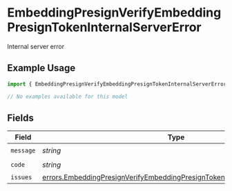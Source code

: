 # EmbeddingPresignVerifyEmbeddingPresignTokenInternalServerError

Internal server error

## Example Usage

```typescript
import { EmbeddingPresignVerifyEmbeddingPresignTokenInternalServerError } from "@documenso/sdk-typescript/models/errors";

// No examples available for this model
```

## Fields

| Field                                                                                                                                                                      | Type                                                                                                                                                                       | Required                                                                                                                                                                   | Description                                                                                                                                                                |
| -------------------------------------------------------------------------------------------------------------------------------------------------------------------------- | -------------------------------------------------------------------------------------------------------------------------------------------------------------------------- | -------------------------------------------------------------------------------------------------------------------------------------------------------------------------- | -------------------------------------------------------------------------------------------------------------------------------------------------------------------------- |
| `message`                                                                                                                                                                  | *string*                                                                                                                                                                   | :heavy_check_mark:                                                                                                                                                         | N/A                                                                                                                                                                        |
| `code`                                                                                                                                                                     | *string*                                                                                                                                                                   | :heavy_check_mark:                                                                                                                                                         | N/A                                                                                                                                                                        |
| `issues`                                                                                                                                                                   | [errors.EmbeddingPresignVerifyEmbeddingPresignTokenInternalServerErrorIssue](../../models/errors/embeddingpresignverifyembeddingpresigntokeninternalservererrorissue.md)[] | :heavy_minus_sign:                                                                                                                                                         | N/A                                                                                                                                                                        |